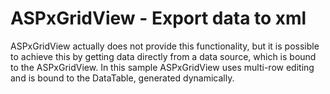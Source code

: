 # ASPxGridView - Export data to xml


<p>ASPxGridView actually does not provide this functionality, but it is possible to achieve this by getting data directly from a data source, which is bound to the ASPxGridView. In this sample ASPxGridView uses multi-row editing and is bound to the DataTable, generated dynamically.</p>

<br/>


